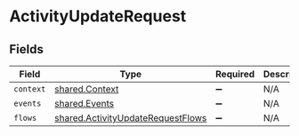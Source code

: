 # ActivityUpdateRequest


## Fields

| Field                                                                                  | Type                                                                                   | Required                                                                               | Description                                                                            |
| -------------------------------------------------------------------------------------- | -------------------------------------------------------------------------------------- | -------------------------------------------------------------------------------------- | -------------------------------------------------------------------------------------- |
| `context`                                                                              | [shared.Context](../../models/shared/context.md)                                       | :heavy_minus_sign:                                                                     | N/A                                                                                    |
| `events`                                                                               | [shared.Events](../../models/shared/events.md)                                         | :heavy_minus_sign:                                                                     | N/A                                                                                    |
| `flows`                                                                                | [shared.ActivityUpdateRequestFlows](../../models/shared/activityupdaterequestflows.md) | :heavy_minus_sign:                                                                     | N/A                                                                                    |